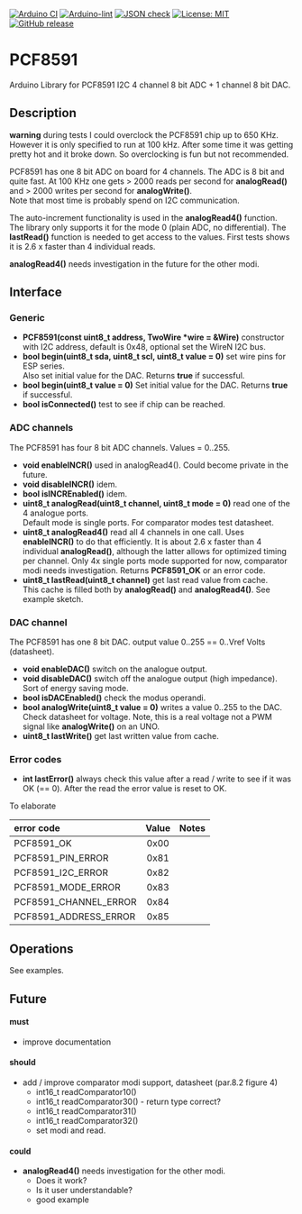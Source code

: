 
[![Arduino CI](https://github.com/RobTillaart/PCF8591/workflows/Arduino%20CI/badge.svg)](https://github.com/marketplace/actions/arduino_ci)
[![Arduino-lint](https://github.com/RobTillaart/PCF8591/actions/workflows/arduino-lint.yml/badge.svg)](https://github.com/RobTillaart/PCF8591/actions/workflows/arduino-lint.yml)
[![JSON check](https://github.com/RobTillaart/PCF8591/actions/workflows/jsoncheck.yml/badge.svg)](https://github.com/RobTillaart/PCF8591/actions/workflows/jsoncheck.yml)
[![License: MIT](https://img.shields.io/badge/license-MIT-green.svg)](https://github.com/RobTillaart/PCF8591/blob/master/LICENSE)
[![GitHub release](https://img.shields.io/github/release/RobTillaart/PCF8591.svg?maxAge=3600)](https://github.com/RobTillaart/PCF8591/releases)


# PCF8591

Arduino Library for PCF8591 I2C 4 channel 8 bit ADC + 1 channel 8 bit DAC.


## Description

**warning** during tests I could overclock the PCF8591 chip up to 650 KHz.
However it is only specified to run at 100 kHz. 
After some time it was getting pretty hot and it broke down. 
So overclocking is fun but not recommended.

PCF8591 has one 8 bit ADC on board for 4 channels. The ADC is 8 bit and quite fast.
At 100 KHz one gets \> 2000 reads per second for **analogRead()** and 
\> 2000 writes per second for **analogWrite()**.  
Note that most time is probably spend on I2C communication.

The auto-increment functionality is used in the **analogRead4()** function.
The library only supports it for the mode 0 (plain ADC, no differential). 
The **lastRead()** function is needed to get access to the values.
First tests shows it is 2.6 x faster than 4 individual reads.

**analogRead4()** needs investigation in the future for the other modi.


## Interface

### Generic

- **PCF8591(const uint8_t address, TwoWire \*wire = &Wire)** constructor with I2C address, 
default is 0x48, optional set the WireN I2C bus.
- **bool begin(uint8_t sda, uint8_t scl, uint8_t value = 0)** set wire pins for ESP series.   
Also set initial value for the DAC. Returns **true** if successful.
- **bool begin(uint8_t value = 0)** Set initial value for the DAC. Returns **true** if successful.
- **bool isConnected()** test to see if chip can be reached.


### ADC channels

The PCF8591 has four 8 bit ADC channels. Values = 0..255.

- **void enableINCR()** used in analogRead4(). Could become private in the future.
- **void disableINCR()** idem.
- **bool isINCREnabled()** idem.
- **uint8_t analogRead(uint8_t channel, uint8_t mode = 0)** read one of the 4 analogue ports.  
Default mode is single ports. For comparator modes test datasheet.
- **uint8_t analogRead4()** read all 4 channels in one call. 
Uses **enableINCR()** to do that efficiently. 
It is about 2.6 x faster than 4 individual **analogRead()**, although the latter 
allows for optimized timing per channel. 
Only 4x single ports mode supported for now, comparator modi needs investigation.
Returns **PCF8591_OK** or an error code.
- **uint8_t lastRead(uint8_t channel)** get last read value from cache.  
This cache is filled both by **analogRead()** and **analogRead4()**. See example sketch.


### DAC channel

The PCF8591 has one 8 bit DAC. output value 0..255 == 0..Vref Volts (datasheet).

- **void enableDAC()** switch on the analogue output.
- **void disableDAC()** switch off the analogue output (high impedance). Sort of energy saving mode.
- **bool isDACEnabled()** check the modus operandi.
- **bool analogWrite(uint8_t value = 0)** writes a value 0..255 to the DAC. Check datasheet for voltage.
Note, this is a real voltage not a PWM signal like **analogWrite()** on an UNO.
- **uint8_t lastWrite()** get last written value from cache.

### Error codes

- **int lastError()** always check this value after a read / write to see if it was OK (== 0).
After the read the error value is reset to OK.

To elaborate

|  error code             |  Value  |  Notes  |
|:------------------------|:-------:|:--------|
|  PCF8591_OK             |  0x00   |
|  PCF8591_PIN_ERROR      |  0x81   |
|  PCF8591_I2C_ERROR      |  0x82   |
|  PCF8591_MODE_ERROR     |  0x83   |
|  PCF8591_CHANNEL_ERROR  |  0x84   |
|  PCF8591_ADDRESS_ERROR  |  0x85   |


## Operations

See examples.


## Future

#### must
- improve documentation

#### should
- add / improve comparator modi support,  datasheet (par.8.2 figure 4)
  - int16_t readComparator10()
  - int16_t readComparator30() - return type correct?
  - int16_t readComparator31()
  - int16_t readComparator32()
  - set modi and read.


#### could
- **analogRead4()** needs investigation for the other modi. 
  - Does it work?  
  - Is it user understandable?
  - good example

